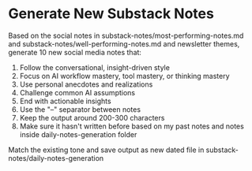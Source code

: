 # Generate New Substack Notes

Based on the social notes in substack-notes/most-performing-notes.md and substack-notes/well-performing-notes.md and newsletter themes, generate 10 new social media notes that:

1. Follow the conversational, insight-driven style
2. Focus on AI workflow mastery, tool mastery, or thinking mastery
3. Use personal anecdotes and realizations
4. Challenge common AI assumptions
5. End with actionable insights
6. Use the "–" separator between notes
7. Keep the output around 200-300 characters
8. Make sure it hasn't written before based on my past notes and notes inside daily-notes-generation folder

Match the existing tone and save output as new dated file in substack-notes/daily-notes-generation

